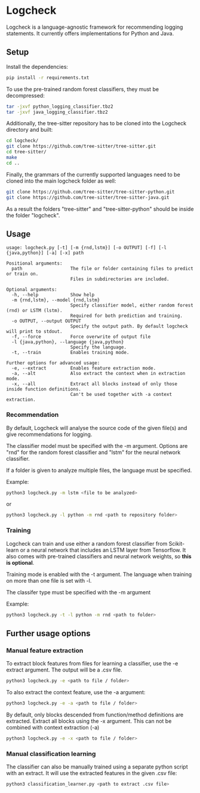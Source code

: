 # Logcheck

Logcheck is a language-agnostic framework for recommending logging statements. 
It currently offers implementations for Python and Java.

## Setup

Install the dependencies:

```sh
pip install -r requirements.txt
```

To use the pre-trained random forest classifiers, they must be decompressed:
```sh
tar -jxvf python_logging_classifier.tbz2
tar -jxvf java_logging_classifier.tbz2
```

Additionally, the tree-sitter repository has to be cloned into the Logcheck directory and built:
```sh
cd logcheck/
git clone https://github.com/tree-sitter/tree-sitter.git
cd tree-sitter/
make
cd ..
```
Finally, the grammars of the currently supported languages need to be cloned into the main logcheck folder as well:
```sh
git clone https://github.com/tree-sitter/tree-sitter-python.git
git clone https://github.com/tree-sitter/tree-sitter-java.git
```

As a result the folders "tree-sitter" and "tree-sitter-python" should be inside the folder "logcheck". 

## Usage

```
usage: logcheck.py [-t] [-m {rnd,lstm}] [-o OUTPUT] [-f] [-l {java,python}] [-a] [-x] path

Positional arguments:
  path                  The file or folder containing files to predict or train on.
                        Files in subdirectories are included.

Optional arguments:
  -h, --help            Show help 
  -m {rnd,lstm}, --model {rnd,lstm}
                        Specify classifier model, either random forest (rnd) or LSTM (lstm).
                        Required for both prediction and training.
  -o OUTPUT, --output OUTPUT
                        Specify the output path. By default logcheck will print to stdout.
  -f, --force           Force overwrite of output file
  -l {java,python}, --language {java,python}
                        Specify the language.
  -t, --train           Enables training mode.

Further options for advanced usage:
  -e, --extract         Enables feature extraction mode.
  -a, --alt             Also extract the context when in extraction mode.
  -x, --all             Extract all blocks instead of only those inside function definitions.
                        Can't be used together with -a context extraction.
```

### Recommendation

By default, Logcheck will analyse the source code of the given file(s) and give recommendations for logging.

The classifier model must be specified with the -m argument.
Options are "rnd" for the random forest classifier and "lstm" for the neural network classifier. 

If a folder is given to analyze multiple files, the language must be specified.

Example:
```sh
python3 logcheck.py -m lstm <file to be analyzed>
```
or
```sh
python3 logcheck.py -l python -m rnd <path to repository folder>
```

### Training
Logcheck can train and use either a random forest classifier from Scikit-learn or a neural network that includes an LSTM
layer from Tensorflow. It also comes with pre-trained classifiers and neural network weights, so **this is optional**. 

Training mode is enabled with the -t argument. The language when training on more than one file is set with -l. 

The classifer type must be specified with the -m argument

Example:

```sh
python3 logcheck.py -t -l python -m rnd <path to folder>
```


## Further usage options



### Manual feature extraction

To extract block features from files for learning a classifier, use the -e extract argument. 
The output will be a .csv file.

```sh
python3 logcheck.py -e <path to file / folder>
```

To also extract the context feature, use the -a argument:

```sh
python3 logcheck.py -e -a <path to file / folder>
```

By default, only blocks descended from function/method definitions are extracted.
Extract all blocks using the -x argument. This can not be combined with context extraction (-a)

```sh
python3 logcheck.py -e -x <path to file / folder>
```

### Manual classification learning


The classifier can also be manually trained using a separate python script with an extract. 
It will use the extracted features in the given .csv file:

```sh
python3 classification_learner.py <path to extract .csv file>
```
